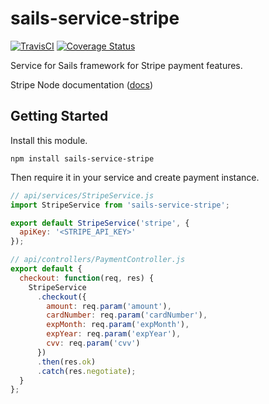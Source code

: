 # sails-service-stripe

[![TravisCI](https://travis-ci.org/aarondancer/sails-service-stripe.svg?branch=dev)](https://travis-ci.org/aarondancer/sails-service-stripe) [![Coverage Status](https://coveralls.io/repos/github/aarondancer/sails-service-stripe/badge.svg?branch=dev)](https://coveralls.io/github/aarondancer/sails-service-stripe?branch=dev)

Service for Sails framework for Stripe payment features.

Stripe Node documentation ([docs](https://stripe.com/docs/api/node))

## Getting Started

Install this module.

```shell
npm install sails-service-stripe
```

Then require it in your service and create payment instance.

```javascript
// api/services/StripeService.js
import StripeService from 'sails-service-stripe';

export default StripeService('stripe', {
  apiKey: '<STRIPE_API_KEY>'
});

// api/controllers/PaymentController.js
export default {
  checkout: function(req, res) {
    StripeService
      .checkout({
        amount: req.param('amount'),
        cardNumber: req.param('cardNumber'),
        expMonth: req.param('expMonth'),
        expYear: req.param('expYear'),
        cvv: req.param('cvv')
      })
      .then(res.ok)
      .catch(res.negotiate);
  }
};
```